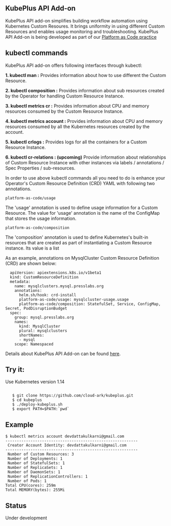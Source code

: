 ## KubePlus API Add-on

KubePlus API add-on simplifies building workflow automation using Kubernetes Custom Resoures. It brings uniformity in using different Custom Resources and enables 
usage monitoring and troubleshooting. KubePlus API Add-on is being developed as part of our [Platform as Code practice](https://cloudark.io/platform-as-code)

## kubectl commands

KubePlus API add-on offers following interfaces through kubectl:

**1. kubectl man <Custom Resource>:** Provides information about how to use different  the Custom Resource.

**2. kubectl composition <Custom Resource Instance>:** Provides information about sub resources created by the Operator for handling Custom Resource Instance.

**3. kubectl metrics cr <Custom Resource Instance>:** Provides information about CPU and memory resources consumed by the Custom Resource Instance.

**4. kubectl metrics account <Account Name>:** Provides information about CPU and memory resources consumed by all the Kubernetes resources created by the account.

**5. kubectl crlogs <Custom Resource Instance>:** Provides logs for all the containers for a Custom Resource Instance.

**6. kubectl cr-relations <Custom Resource Instance>: (upcoming)** Provide information about relationships of Custom Resource Instance with other instances via labels / annotations / Spec Properties / sub-resources.

In order to use above kubectl commands all you need to do is enhance your Operator's Custom Resource Definition (CRD) YAML with following two annotations.

```
platform-as-code/usage
```

The 'usage' annotation is used to define usage information for a Custom Resource.
The value for 'usage' annotation is the name of the ConfigMap that stores the usage information.

```
platform-as-code/composition
```

The 'composition' annotation is used to define Kubernetes's built-in resources that are created as part of instantiating a Custom Resource instance. Its value is a list 

As an example, annotations on MysqlCluster Custom Resource Definition (CRD) are shown below:

```
  apiVersion: apiextensions.k8s.io/v1beta1
  kind: CustomResourceDefinition
  metadata:
    name: mysqlclusters.mysql.presslabs.org
    annotations:
      helm.sh/hook: crd-install
      platform-as-code/usage: mysqlcluster-usage.usage
      platform-as-code/composition: StatefulSet, Service, ConfigMap, Secret, PodDisruptionBudget
  spec:
    group: mysql.presslabs.org
    names:
      kind: MysqlCluster
      plural: mysqlclusters
      shortNames:
      - mysql
    scope: Namespaced
```

Details about KubePlus API Add-on can be found [here](./details.rst).


## Try it:

Use Kubernetes version 1.14

```

   $ git clone https://github.com/cloud-ark/kubeplus.git
   $ cd kubeplus
   $ ./deploy-kubeplus.sh
   $ export PATH=$PATH:`pwd`
```

## Example

``` 
$ kubectl metrics account devdattakulkarni@gmail.com
---------------------------------------------------------- 
 Creator Account Identity: devdattakulkarni@gmail.com
---------------------------------------------------------- 
 Number of Custom Resources: 3
 Number of Deployments: 1
 Number of StatefulSets: 1
 Number of ReplicaSets: 1
 Number of DaemonSets: 1
 Number of ReplicationControllers: 1
 Number of Pods: 1
Total CPU(cores): 259m
Total MEMORY(bytes): 255Mi
```

## Status

Under development

